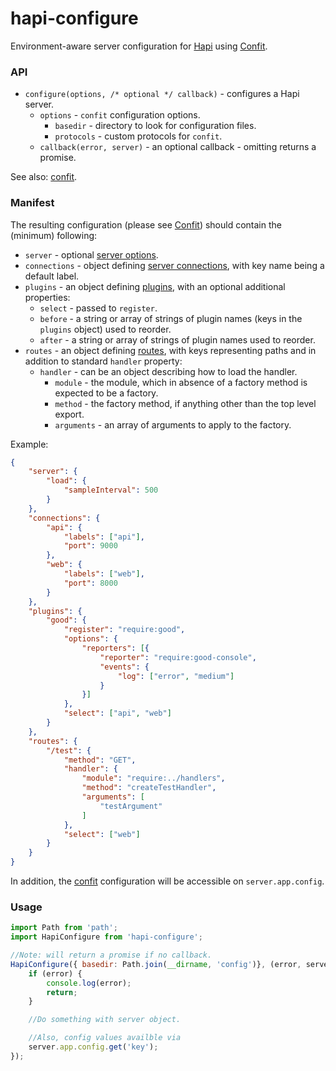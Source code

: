 # hapi-configure

Environment-aware server configuration for [Hapi](http://hapijs.com) using [Confit](https://github.com/krakenjs/confit).

### API

- `configure(options, /* optional */ callback)` - configures a Hapi server.
    - `options` - `confit` configuration options.
        - `basedir` - directory to look for configuration files.
        - `protocols` - custom protocols for `confit`.
    - `callback(error, server)` - an optional callback - omitting returns a promise.

See also: [confit](https://github.com/krakenjs/confit).

### Manifest

The resulting configuration (please see [Confit](https://github.com/krakenjs/confit)) should contain the (minimum) following:

- `server` - optional [server options](http://hapijs.com/api#new-serveroptions).
- `connections` - object defining [server connections](http://hapijs.com/api#serverconnectionoptions), with key name being a default label.
- `plugins` - an object defining [plugins](http://hapijs.com/api#plugins), with an optional additional properties:
    - `select` - passed to `register`.
    - `before` - a string or array of strings of plugin names (keys in the `plugins` object) used to reorder.
    - `after` - a string or array of strings of plugin names used to reorder.
- `routes` - an object defining [routes](http://hapijs.com/tutorials/routing), with keys representing paths and in addition to standard `handler` property:
    - `handler` - can be an object describing how to load the handler.
        - `module` - the module, which in absence of a factory method is expected to be a factory.
        - `method` - the factory method, if anything other than the top level export.
        - `arguments` - an array of arguments to apply to the factory.

Example:


```json
{
    "server": {
        "load": {
            "sampleInterval": 500
        }
    },
    "connections": {
        "api": {
            "labels": ["api"],
            "port": 9000
        },
        "web": {
            "labels": ["web"],
            "port": 8000
        }
    },
    "plugins": {
        "good": {
            "register": "require:good",
            "options": {
                "reporters": [{
                    "reporter": "require:good-console",
                    "events": {
                        "log": ["error", "medium"]
                    }
                }]
            },
            "select": ["api", "web"]
        }
    },
    "routes": {
        "/test": {
            "method": "GET",
            "handler": {
                "module": "require:../handlers",
                "method": "createTestHandler",
                "arguments": [
                    "testArgument"
                ]
            },
            "select": ["web"]
        }
    }
}
```

In addition, the [confit](https://github.com/krakenjs/confit) configuration will be accessible on `server.app.config`.

### Usage

```javascript
import Path from 'path';
import HapiConfigure from 'hapi-configure';

//Note: will return a promise if no callback.
HapiConfigure({ basedir: Path.join(__dirname, 'config')}, (error, server) => {
    if (error) {
        console.log(error);
        return;
    }

    //Do something with server object.

    //Also, config values availble via
    server.app.config.get('key');
});
```
